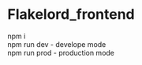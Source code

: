 # Flakelord_frontend
npm i <br>
npm run dev - develope mode <br>
npm run prod - production mode <br>